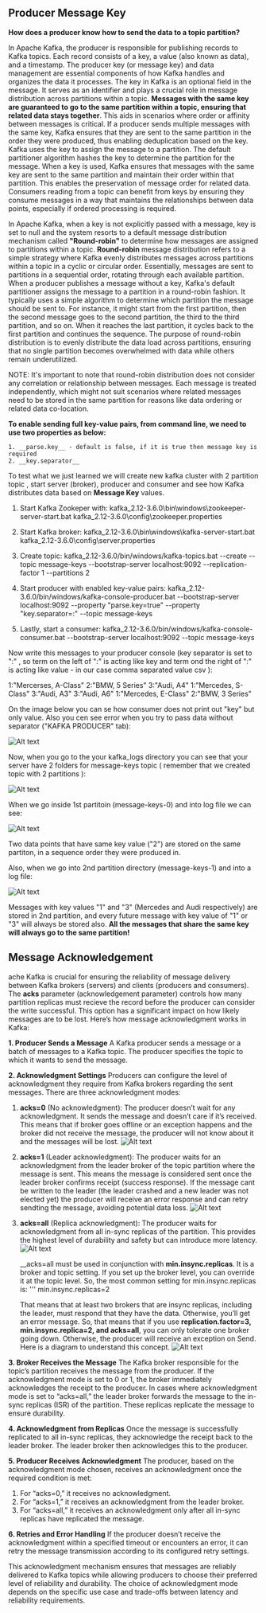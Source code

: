 ## Producer Message Key 

__How does a producer know how to send the data to a topic partition?__

In Apache Kafka, the producer is responsible for publishing records to Kafka topics. Each record consists of a key, a value (also known as data), and a timestamp. The producer key (or message key) and data management are essential components of how Kafka handles and organizes the data it processes. The key in Kafka is an optional field in the message. It serves as an identifier and plays a crucial role in message distribution across partitions within a topic. __Messages with the same key are guaranteed to go to the same partition within a topic, ensuring that related data stays together__. This aids in scenarios where order or affinity between messages is critical. If a producer sends multiple messages with the same key, Kafka ensures that they are sent to the same partition in the order they were produced, thus enabling deduplication based on the key.
Kafka uses the key to assign the message to a partition. The default partitioner algorithm hashes the key to determine the partition for the message. When a key is used, Kafka ensures that messages with the same key are sent to the same partition and maintain their order within that partition. This enables the preservation of message order for related data. Consumers reading from a topic can benefit from keys by ensuring they consume messages in a way that maintains the relationships between data points, especially if ordered processing is required.

In Apache Kafka, when a key is not explicitly passed with a message, key is set to null and the system resorts to a default message distribution mechanism called __"Round-robin"__ to determine how messages are assigned to partitions within a topic. __Round-robin__ message distribution refers to a simple strategy where Kafka evenly distributes messages across partitions within a topic in a cyclic or circular order. Essentially, messages are sent to partitions in a sequential order, rotating through each available partition. When a producer publishes a message without a key, Kafka's default partitioner assigns the message to a partition in a round-robin fashion. It typically uses a simple algorithm to determine which partition the message should be sent to. For instance, it might start from the first partition, then the second message goes to the second partition, the third to the third partition, and so on. When it reaches the last partition, it cycles back to the first partition and continues the sequence. The purpose of round-robin distribution is to evenly distribute the data load across partitions, ensuring that no single partition becomes overwhelmed with data while others remain underutilized.

NOTE: It's important to note that round-robin distribution does not consider any correlation or relationship between messages. Each message is treated independently, which might not suit scenarios where related messages need to be stored in the same partition for reasons like data ordering or related data co-location.

__To enable sending full key-value pairs, from command line, we need to use two properties as below:__

    1. __parse.key__ - default is false, if it is true then message key is required
    2. __key.separator__ 

To test what we just learned we will create new kafka cluster with 2 partition topic , start server (broker), producer and consumer and see how Kafka distributes data based on __Message Key__ values.

1. Start Kafka Zookeper with:
     kafka_2.12-3.6.0\bin\windows\zookeeper-server-start.bat  kafka_2.12-3.6.0\config\zookeeper.properties

2. Start Kafka broker:
    kafka_2.12-3.6.0\bin\windows\kafka-server-start.bat kafka_2.12-3.6.0\config\server.properties 

3. Create topic:
    kafka_2.12-3.6.0/bin/windows/kafka-topics.bat --create --topic message-keys --bootstrap-server localhost:9092 --replication-factor 1 --partitions 2

4. Start producer with enabled key-value pairs:
    kafka_2.12-3.6.0/bin/windows/kafka-console-producer.bat --bootstrap-server localhost:9092 --property "parse.key=true" --property "key.separator=:" --topic message-keys 

5. Lastly, start a consumer:
    kafka_2.12-3.6.0/bin/windows/kafka-console-consumer.bat --bootstrap-server localhost:9092 --topic message-keys

Now write this messages to your producer console (key separator is set to ":" , so term on the left of ":" is acting like key and term ond the right of ":" is acting like value - in our case comma separated value csv ):

1:"Mercerses, A-Class"
2:"BMW, 5 Series"
3:"Audi, A4"
1:"Mercedes, S-Class"
3:"Audi, A3"
3:"Audi, A6"
1:"Mercedes, E-Class"
2:"BMW, 3 Series"

On the image below you can se how consumer does not print out "key" but only value. Also you cen see error when you try to pass data without separator ("KAFKA PRODUCER" tab):

![Alt text](image.png)

Now, when you go to the your kafka_logs directory you can see that your server have 2 folders for message-keys topic ( remember that we created topic with 2 partitions ):

![Alt text](image-1.png)

When we go inside 1st partitoin (message-keys-0) and into log file we can see:

![Alt text](image-2.png)

Two data points that have same key value ("2") are stored on the same partiton, in a sequence order they were produced in.

Also, when we go into 2nd partition directory (message-keys-1) and into a log file:

![Alt text](image-3.png)

Messages with key values "1" and "3" (Mercedes and Audi respectively) are stored in 2nd partition, and every future message with key value of "1" or "3" will always be stored also. 
__All the messages that share the same key will always go to the same partition!__

## Message Acknowledgement

ache Kafka is crucial for ensuring the reliability of message delivery between Kafka brokers (servers) and clients (producers and consumers). The **acks** parameter (acknowledgement parameter) controls how many partition replicas must recieve the record before the producer can consider the write successful. This option has a significant impact on how likely messages are to be lost. Here’s how message acknowledgment works in Kafka:

**1. Producer Sends a Message**
    A Kafka producer sends a message or a batch of messages to a Kafka topic. The producer specifies the topic to which it wants to send the message.

**2. Acknowledgment Settings**
    Producers can configure the level of acknowledgment they require from Kafka brokers regarding the sent messages. There are three acknowledgment modes:

   1. **acks=0** (No acknowledgment): The producer doesn’t wait for any acknowledgment. It sends the message and doesn’t care if it’s received. This means that if broker goes offline or an exception happens and the broker did not receive the message, the producer will not know about it and the messages will be lost.
        ![Alt text](image-4.png)

   
   2. **acks=1** (Leader acknowledgment): The producer waits for an acknowledgment from the leader broker of the topic partition where the message is sent. This means the message is considered sent once the leader broker confirms receipt (success response). If the message cant be written to the leader (the leader crashed and a new leader was not elected yet) the producer will receive an error response and can retry sendting the message, avoiding potential data loss.
        ![Alt text](image-5.png)

   3. **acks=all** (Replica acknowledgment): The producer waits for acknowledgment from all in-sync replicas of the partition. This provides the highest level of durability and safety but can introduce more latency.
        ![Alt text](image-6.png)

        __acks=all must be used in conjunction with **min.insync.replicas**. It is a broker and topic setting. If you set up the broker level, you can override it at the topic level. So, the most common setting for min.insync.replicas is:
            '''
            min.insync.replicas=2
        
        That means that at least two brokers that are insync replicas, including the leader, must respond that they have the data. Otherwise, you’ll get an error message. So, that means that if you use **replication.factor=3, min.insync.replica=2, and acks=all**, you can only tolerate one broker going down. Otherwise, the producer will receive an exception on Send. Here is a diagram to understand this concept.
        ![Alt text](image-7.png)

**3. Broker Receives the Message**
    The Kafka broker responsible for the topic’s partition receives the message from the producer. If the acknowledgment mode is set to 0 or 1, the broker immediately acknowledges the receipt to the producer. In cases where acknowledgment mode is set to “acks=all,” the leader broker forwards the message to the in-sync replicas (ISR) of the partition. These replicas replicate the message to ensure durability.

**4. Acknowledgment from Replicas**
    Once the message is successfully replicated to all in-sync replicas, they acknowledge the receipt back to the leader broker. The leader broker then acknowledges this to the producer.

**5. Producer Receives Acknowledgment**
    The producer, based on the acknowledgment mode chosen, receives an acknowledgment once the required condition is met:

   1. For “acks=0,” it receives no acknowledgment.
   2. For “acks=1,” it receives an acknowledgment from the leader broker.
   3. For “acks=all,” it receives an acknowledgment only after all in-sync replicas have replicated the message.

**6. Retries and Error Handling**
    If the producer doesn’t receive the acknowledgment within a specified timeout or encounters an error, it can retry the message transmission according to its configured retry settings.


This acknowledgment mechanism ensures that messages are reliably delivered to Kafka topics while allowing producers to choose their preferred level of reliability and durability. The choice of acknowledgment mode depends on the specific use case and trade-offs between latency and reliability requirements.

